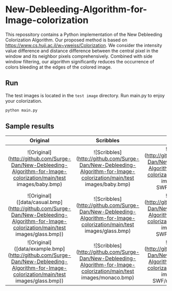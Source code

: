 # New-Debleeding-Algorithm-for-Image-colorization

This repossitory contains a Python implementation of the New Debleeding Colorization Algorithm.
Our proposed method is based on https://www.cs.huji.ac.il/w~yweiss/Colorization. 
We consider the intensity value difference and distance difference between the central pixel in the window and its neighbor pixels comprehensively. 
Combined with side window filtering, our algorithm significantly reduces the occurrence of colors bleeding at the edges of the colored image. 

## Run
The test images is located in the `test image` directory.
Run main.py to enjoy your colorization.

```bash
python main.py
```

## Sample results

Original                       | Scribbles                              | Result                          
:-------------:                | :-------------:                        | :-----:                         
![Original](http://github.com/Surge-Dan/New-Debleeding-Algorithm-for-Image-colorization/main/test images/baby.bmp)      | ![Scribbles](http://github.com/Surge-Dan/New-Debleeding-Algorithm-for-Image-colorization/main/test images/baby.bmp)      | ![Result](http://github.com/Surge-Dan/New-Debleeding-Algorithm-for-Image-colorization/main/result images/with SWF/baby.bmp)     
![Original]([data/casual.bmp](http://github.com/Surge-Dan/New-Debleeding-Algorithm-for-Image-colorization/main/test images/glass.bmp))   | ![Scribbles](http://github.com/Surge-Dan/New-Debleeding-Algorithm-for-Image-colorization/main/test images/glass.bmp)   | ![Result](http://github.com/Surge-Dan/New-Debleeding-Algorithm-for-Image-colorization/main/result images/with SWF/glass.bmp)  
![Original]([data/example.bmp](http://github.com/Surge-Dan/New-Debleeding-Algorithm-for-Image-colorization/main/test images/glass.bmp))  | ![Scribbles](http://github.com/Surge-Dan/New-Debleeding-Algorithm-for-Image-colorization/main/test images/monaco.bmp)  | ![Result](http://github.com/Surge-Dan/New-Debleeding-Algorithm-for-Image-colorization/main/result images/with SWF/monaco.bmp) 
